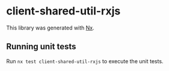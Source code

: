 # client-shared-util-rxjs

This library was generated with [Nx](https://nx.dev).

## Running unit tests

Run `nx test client-shared-util-rxjs` to execute the unit tests.
